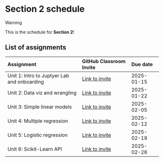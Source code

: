 # Section 2 schedule

> [!WARNING]  
> This is the schedule for **Section 2**!

## List of assignments

| **Assignment** | **GitHub Classroom Invite** | **Due date** |
|:--- |:--- |:--- |
| Unit 1: Intro to Juptyer Lab and onboarding | [Link to invite](https://classroom.github.com/a/Dxc9IPVh) | 2025-01-15 |
| Unit 2: Data viz and wrangling | [Link to invite](https://classroom.github.com/a/66chhHT6) | 2025-01-22 |
| Unit 3: Simple linear models | [Link to invite](https://classroom.github.com/a/G1ZR1_Fw) | 2025-02-05 |
| Unit 4: Multiple regression | [Link to invite](https://classroom.github.com/a/Q8EN-08y)| 2025-02-12|
| Unit 5: Logistic regression | [Link to invite](https://classroom.github.com/a/wkiS_LbP)| 2025-02-19 |
| Unit 6: Scikit-Learn API | [Link to invite](https://classroom.github.com/a/COgBDpDy) | 2025-02-26 |
<!-- start of comment
| Unit 7: Virtual sampling | [Link to invite](https://classroom.github.com/a/8NpfRWKf) | 2025-03-05 |
| Unit 8: Bootstrap sampling and confidence intervals  | [Link to invite](https://classroom.github.com/a/ivU5pGof) | 2025-03-12 |
| Unit 9: Hypothesis testing | [Link to invite](https://classroom.github.com/a/w_EYfEWs) | 2025-03-19 |
| Unit 10: Inference for regression | [Link to invite](https://classroom.github.com/a/USTSGfib) | 2024-07-17 | 
| Unit 11: Random forest models | [Link to invite](https://classroom.github.com/a/XAmq1kLZ) | 2024-07-24 |
| Unit 12: Non-linear models | [Link to invite](https://classroom.github.com/a/zf3MO5wW) | 2023-07-31 |
| Unit 13: Evaluating model performance| [Link to invite](https://classroom.github.com/a/n5emsmVg) | 2023-08-07 |

end of comment -->
